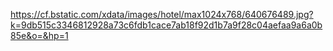https://cf.bstatic.com/xdata/images/hotel/max1024x768/640676489.jpg?k=9db515c3346812928a73c6fdb1cace7ab18f92d1b7a9f28c04aefaa9a6a0b85e&o=&hp=1

